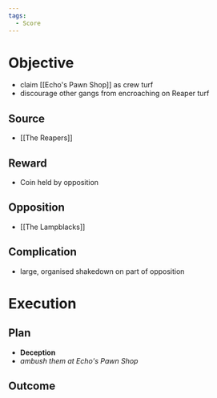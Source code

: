 ```yaml
---
tags:
  - Score
---
```

# Objective
- claim [[Echo's Pawn Shop]] as crew turf
- discourage other gangs from encroaching on Reaper turf
## Source
- [[The Reapers]]
## Reward
- Coin held by opposition
## Opposition
- [[The Lampblacks]]
## Complication
- large, organised shakedown on part of opposition
# Execution
## Plan
- **Deception**
- *ambush them at Echo's Pawn Shop*
## Outcome

